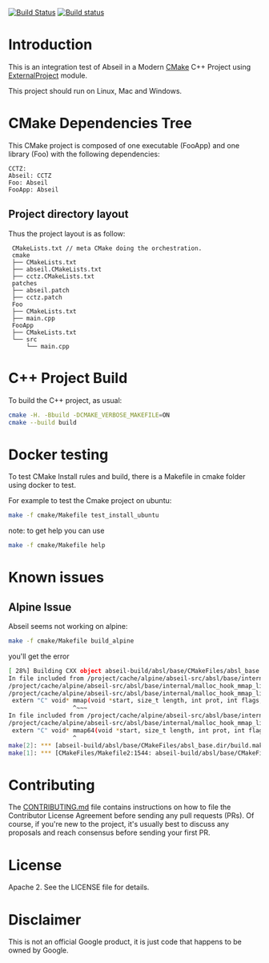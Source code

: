 [![Build Status](https://travis-ci.org/Mizux/cmake-abseil.svg?branch=master)](https://travis-ci.org/Mizux/cmake-abseil)
[![Build status](https://ci.appveyor.com/api/projects/status/fxxmf49bkboftmg5/branch/master?svg=true)](https://ci.appveyor.com/project/Mizux/cmake-abseil/branch/master)

# Introduction
This is an integration test of Abseil in a Modern [CMake](https://cmake.org/) C++ Project using
 [ExternalProject](https://cmake.org/cmake/help/latest/module/ExternalProject.html) module.

This project should run on Linux, Mac and Windows.

# CMake Dependencies Tree
This CMake project is composed of one executable (FooApp) and one library (Foo)
with the following dependencies:  
```
CCTZ:
Abseil: CCTZ
Foo: Abseil
FooApp: Abseil
```

## Project directory layout
Thus the project layout is as follow:
```
 CMakeLists.txt // meta CMake doing the orchestration.
 cmake
 ├── CMakeLists.txt
 ├── abseil.CMakeLists.txt
 ├── cctz.CMakeLists.txt
 patches
 ├── abseil.patch
 ├── cctz.patch
 Foo
 ├── CMakeLists.txt
 ├── main.cpp
 FooApp
 ├── CMakeLists.txt
 └── src
     └── main.cpp
```

# C++ Project Build
To build the C++ project, as usual:
```sh
cmake -H. -Bbuild -DCMAKE_VERBOSE_MAKEFILE=ON
cmake --build build
```

# Docker testing
To test CMake Install rules and build, there is a Makefile in cmake folder using
docker to test.

For example to test the Cmake project on ubuntu:
```sh
make -f cmake/Makefile test_install_ubuntu
```

note: to get help you can use
```sh
make -f cmake/Makefile help
```

# Known issues

## Alpine Issue
Abseil seems not working on alpine:
```sh
make -f cmake/Makefile build_alpine
```

you'll get the error
```sh
[ 28%] Building CXX object abseil-build/absl/base/CMakeFiles/absl_base.dir/internal/malloc_hook.cc.o
In file included from /project/cache/alpine/abseil-src/absl/base/internal/malloc_hook.cc:542:0:
/project/cache/alpine/abseil-src/absl/base/internal/malloc_hook_mmap_linux.inc: In function 'void* mmap(void*, size_t, int, int, int, off_t)':
/project/cache/alpine/abseil-src/absl/base/internal/malloc_hook_mmap_linux.inc:160:18: error: redefinition of 'void* mmap(void*, size_t, int, int, int, off_t)'
 extern "C" void* mmap(void *start, size_t length, int prot, int flags,
                  ^~~~
In file included from /project/cache/alpine/abseil-src/absl/base/internal/malloc_hook.cc:23:0:
/project/cache/alpine/abseil-src/absl/base/internal/malloc_hook_mmap_linux.inc:144:18: note: 'void* mmap(void*, size_t, int, int, int, off_t)' previously defined here
 extern "C" void* mmap64(void *start, size_t length, int prot, int flags,
                  ^
make[2]: *** [abseil-build/absl/base/CMakeFiles/absl_base.dir/build.make:231: abseil-build/absl/base/CMakeFiles/absl_base.dir/internal/malloc_hook.cc.o] Error 1
make[1]: *** [CMakeFiles/Makefile2:1544: abseil-build/absl/base/CMakeFiles/absl_base.dir/all] Error 2
```

# Contributing
The [CONTRIBUTING.md](./CONTRIBUTING.md) file contains instructions on how to
file the Contributor License Agreement before sending any pull requests (PRs).
Of course, if you're new to the project, it's usually best to discuss any
proposals and reach consensus before sending your first PR.

# License
Apache 2. See the LICENSE file for details.

# Disclaimer
This is not an official Google product, it is just code that happens to be
owned by Google.
